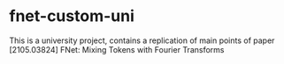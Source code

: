 # fnet-custom-uni
This is a university project, contains a replication of main points of paper [2105.03824] FNet: Mixing Tokens with Fourier Transforms
